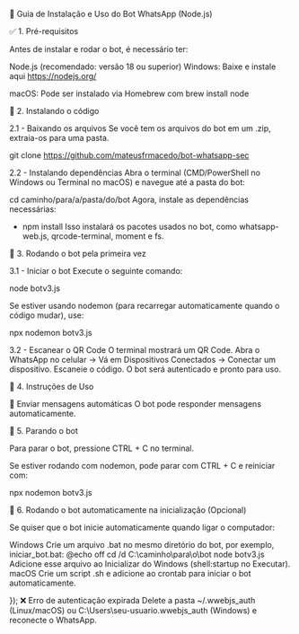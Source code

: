 📌 Guia de Instalação e Uso do Bot WhatsApp (Node.js)

✅ 1. Pré-requisitos

Antes de instalar e rodar o bot, é necessário ter:

Node.js (recomendado: versão 18 ou superior)
Windows: Baixe e instale aqui https://nodejs.org/

macOS: Pode ser instalado via Homebrew com brew install node

🔧 2. Instalando o código

2.1 - Baixando os arquivos
Se você tem os arquivos do bot em um .zip, extraia-os para uma pasta.

git clone https://github.com/mateusfrmacedo/bot-whatsapp-sec

2.2 - Instalando dependências
Abra o terminal (CMD/PowerShell no Windows ou Terminal no macOS) e navegue até a pasta do bot:

cd caminho/para/a/pasta/do/bot
Agora, instale as dependências necessárias:

- npm install
Isso instalará os pacotes usados no bot, como 
whatsapp-web.js, 
qrcode-terminal,
moment e fs.

🚀 3. Rodando o bot pela primeira vez

3.1 - Iniciar o bot
Execute o seguinte comando:

node botv3.js

Se estiver usando nodemon (para recarregar automaticamente quando o código mudar), use:

npx nodemon botv3.js

3.2 - Escanear o QR Code
O terminal mostrará um QR Code.
Abra o WhatsApp no celular → Vá em Dispositivos Conectados → Conectar um dispositivo.
Escaneie o código.
O bot será autenticado e pronto para uso.

🎯 4. Instruções de Uso

📩 Enviar mensagens automáticas
O bot pode responder mensagens automaticamente.

🛑 5. Parando o bot

Para parar o bot, pressione CTRL + C no terminal.

Se estiver rodando com nodemon, pode parar com CTRL + C e reiniciar com:

npx nodemon botv3.js

🔄 6. Rodando o bot automaticamente na inicialização (Opcional)

Se quiser que o bot inicie automaticamente quando ligar o computador:

Windows
Crie um arquivo .bat no mesmo diretório do bot, por exemplo, iniciar_bot.bat:
@echo off
cd /d C:\caminho\para\o\bot
node botv3.js
Adicione esse arquivo ao Inicializar do Windows (shell:startup no Executar).
macOS
Crie um script .sh e adicione ao crontab para iniciar o bot automaticamente.

});
❌ Erro de autenticação expirada
Delete a pasta ~/.wwebjs_auth (Linux/macOS) ou C:\Users\seu-usuario\.wwebjs_auth (Windows) e reconecte o WhatsApp.
